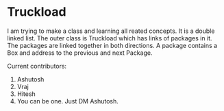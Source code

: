 # Truckload
I am trying to make a class and learning all reated concepts.
It is a double linked list.
The outer class is Truckload which has links of packages in it. The packages are linked together in both directions.
A package contains a Box and address to the previous and next Package.

Current contributors: 
1. Ashutosh
2. Vraj 
3. Hitesh
4. You can be one. Just DM Ashutosh.